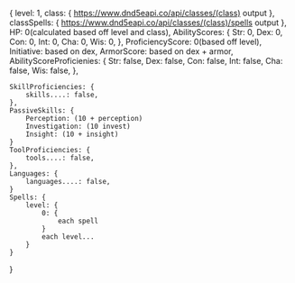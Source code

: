 {
    level: 1,
    class: {
        https://www.dnd5eapi.co/api/classes/(class) output
    },
    classSpells: {
        https://www.dnd5eapi.co/api/classes/(class)/spells output
    },
    HP: 0(calculated based off level and class),
    AbilityScores: {
        Str: 0,
        Dex: 0,
        Con: 0,
        Int: 0,
        Cha: 0,
        Wis: 0,
    },
    ProficiencyScore: 0(based off level),
    Initiative: based on dex,
    ArmorScore: based on dex + armor,
    AbilityScoreProficienies: {
        Str: false,
        Dex: false,
        Con: false,
        Int: false,
        Cha: false,
        Wis: false,
    },
    
    SkillProficiencies: {
        skills....: false,
    },
    PassiveSkills: {
        Perception: (10 + perception)
        Investigation: (10 invest)
        Insight: (10 + insight)
    }
    ToolProficiencies: {
        tools....: false,
    },
    Languages: {
        languages....: false,
    }
    Spells: {
        level: {
            0: {
                each spell
            }
            each level...
        }
    }
}
